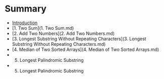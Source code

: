 # Summary

* [Introduction](README.md)
* [1. Two Sum](1. Two Sum.md)
* [2. Add Two Numbers](2. Add Two Numbers.md)
* [3. Longest Substring Without Repeating Characters](3. Longest Substring Without Repeating Characters.md)
* [4. Median of Two Sorted Arrays](4. Median of Two Sorted Arrays.md)
* 5. Longest Palindromic Substring
* 5. Longest Palindromic Substring

